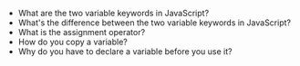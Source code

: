 * What are the two variable keywords in JavaScript?
* What's the difference between the two variable keywords in JavaScript?
* What is the assignment operator?
* How do you copy a variable?
* Why do you have to declare a variable before you use it?
